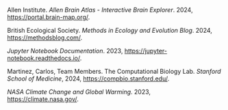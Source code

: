 Allen Institute. _Allen Brain Atlas - Interactive Brain Explorer_. 2024, https://portal.brain-map.org/.

British Ecological Society. _Methods in Ecology and Evolution Blog_. 2024, https://methodsblog.com/.

_Jupyter Notebook Documentation_. 2023, https://jupyter-notebook.readthedocs.io/.

Martinez, Carlos, Team Members. The Computational Biology Lab. _Stanford School of Medicine_, 2024, https://compbio.stanford.edu/.

_NASA Climate Change and Global Warming_. 2023, https://climate.nasa.gov/.
